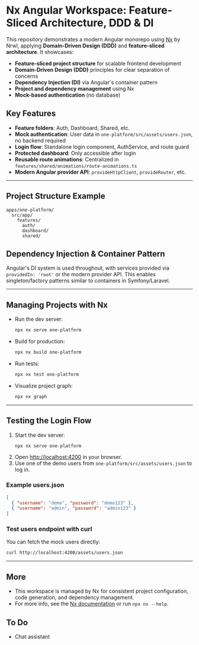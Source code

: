 # Nx Angular Workspace: Feature-Sliced Architecture, DDD & DI

This repository demonstrates a modern Angular monorepo using [Nx](https://nx.dev) by Nrwl, applying **Domain-Driven Design (DDD)** and **feature-sliced architecture**. It showcases:

- **Feature-sliced project structure** for scalable frontend development
- **Domain-Driven Design (DDD)** principles for clear separation of concerns
- **Dependency Injection (DI)** via Angular's container pattern
- **Project and dependency management** using Nx
- **Mock-based authentication** (no database)

## Key Features

- **Feature folders**: Auth, Dashboard, Shared, etc.
- **Mock authentication**: User data in `one-platform/src/assets/users.json`, no backend required
- **Login flow**: Standalone login component, AuthService, and route guard
- **Protected dashboard**: Only accessible after login
- **Reusable route animations**: Centralized in `features/shared/animations/route-animations.ts`
- **Modern Angular provider API**: `provideHttpClient`, `provideRouter`, etc.

---

## Project Structure Example

```
apps/one-platform/
  src/app/
    features/
      auth/
      dashboard/
      shared/
```

## Dependency Injection & Container Pattern

Angular's DI system is used throughout, with services provided via `providedIn: 'root'` or the modern provider API. This enables singleton/factory patterns similar to containers in Symfony/Laravel.

---

## Managing Projects with Nx

- Run the dev server:
  ```sh
  npx nx serve one-platform
  ```
- Build for production:
  ```sh
  npx nx build one-platform
  ```
- Run tests:
  ```sh
  npx nx test one-platform
  ```
- Visualize project graph:
  ```sh
  npx nx graph
  ```

---

## Testing the Login Flow

1. Start the dev server:
   ```sh
   npx nx serve one-platform
   ```
2. Open [http://localhost:4200](http://localhost:4200) in your browser.
3. Use one of the demo users from `one-platform/src/assets/users.json` to log in.

### Example users.json
```json
[
  { "username": "demo", "password": "demo123" },
  { "username": "admin", "password": "admin123" }
]
```

### Test users endpoint with curl

You can fetch the mock users directly:
```sh
curl http://localhost:4200/assets/users.json
```

---

## More

- This workspace is managed by Nx for consistent project configuration, code generation, and dependency management.
- For more info, see the [Nx documentation](https://nx.dev) or run `npx nx --help`.

## To Do
- Chat assistant
